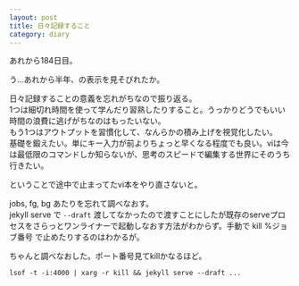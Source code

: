 ```yaml
---
layout: post
title: 日々記録すること
category: diary
---
```


あれから184日目。

う…あれから半年、の表示を見そびれたか。

日々記録することの意義を忘れがちなので振り返る。  
1つは細切れ時間を使って学んだり習熟したりすること。うっかりどうでもいい時間の浪費に逃げがちなのはもったいない。  
もう1つはアウトプットを習慣化して、なんらかの積み上げを視覚化したい。  
基礎を鍛えたい。単にキー入力が前よりちょっと早くなる程度でも良い。viは今は最低限のコマンドしか知らないが、思考のスピードで編集する世界にそのうち行きたい。

ということで途中で止まってたvi本をやり直さないと。

jobs, fg, bg あたりを忘れて調べなおす。  
jekyll serve で `--draft` 渡してなかったので渡すことにしたが既存のserveプロセスをさらっとワンライナーで起動しなおす方法がわからず。手動で kill %ジョブ番号 で止めたりするのはわかるが。

ちゃんと調べなおした。ポート番号見てkillかなるほど。

```
lsof -t -i:4000 | xarg -r kill && jekyll serve --draft ...
```
